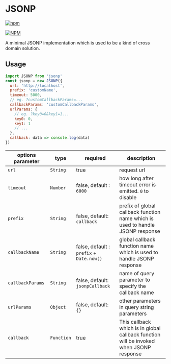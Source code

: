 # JSONP

[![npm](https://img.shields.io/npm/v/better-jsonp.svg)](https://www.npmjs.com/package/better-jsonp)

[![NPM](https://nodei.co/npm/better-jsonp.png?mini=true)](https://www.npmjs.com/package/better-jsonp/)

A minimal JSONP implementation which is used to be a kind of cross domain solution.

## Usage

```js
import JSONP from 'jsonp'
const jsonp = new JSONP({
  url: 'http://localhost',
  prefix: 'customName',
  timeout: 5000,
  // eg. ?customCallbackParams=...
  callbackParams: 'customCallbackParams',
  urlParams: {
    // eg. ?key0=0&key1=1...
    key0: 0,
    key1: 1
    // ...
  },
  callback: data => console.log(data)
})
```

| options parameter | type | required | description |
| ----------------- | ---- | -------- | ----------- |
|   `url`  | `String` |           true           | request url |
| `timeout` | `Number` | false, default : `6000` | how long after timeout error is emitted. `0` to disable |
| `prefix` | `String` | false, default: `callback` | prefix of global callback function name which is used to handle JSONP response |
| `callbackName`  | `String` | false, default : `prefix` + `Date.now()` | global callback function name which is used to handle JSONP response |
| `callbackParams` | `String` | false, default: `jsonpCallback` | name of query parameter to specify the callback name |
| `urlParams` |  `Object`  | false, default: `{}` | other parameters in query string parameters |
|  `callback` | `Function` |          true        | This callback which is in global callback function will be invoked when JSONP response |

